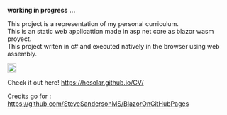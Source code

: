 
<strong>working in progress ... </strong>

This project is a representation of my personal curriculum.
<br>
This is an static web applicattion made in asp net core as blazor wasm proyect. <br>
This project writen in c# and executed natively in the browser using web assembly.

<img align="center" style="width: fit-content"  src="https://user-images.githubusercontent.com/43806203/218275275-050dced1-3b17-4a31-9d8c-829de59b5443.png" />


Check it out here!
https://hesolar.github.io/CV/

Credits go for : 
https://github.com/SteveSandersonMS/BlazorOnGitHubPages 

